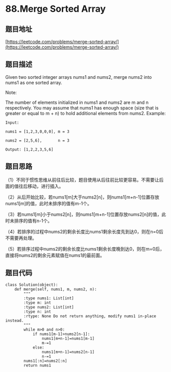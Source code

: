 88.Merge Sorted Array
=====================

题目地址
-------
[https://leetcode.com/problems/merge-sorted-array/](https://leetcode.com/problems/merge-sorted-array/)

题目描述
-------

Given two sorted integer arrays nums1 and nums2, merge nums2 into nums1 as one sorted array.

Note:

The number of elements initialized in nums1 and nums2 are m and n respectively.
You may assume that nums1 has enough space (size that is greater or equal to m + n) to hold additional elements from nums2.
Example:
```
Input:

nums1 = [1,2,3,0,0,0], m = 3

nums2 = [2,5,6],       n = 3

Output: [1,2,2,3,5,6]
```

题目思路
--------

（1）不同于惯性思维从前往后比较，题目使用从后往前比较更容易。不需要让后面的值往后移动，进行插入。

（2）从后开始比较，若nums1[m]大于nums2[n]，则nums1[m+n-1]位置存放nums1[m]的值，此时未排序的值有m-1个。

（3）若nums1[m]小于nums2[n]，则nums1[m+n-1]位置存放nums2[n]的值，此时未排序的值有n-1个。

（4）若排序的过程中nums2的剩余长度比nums1剩余长度先到达0，则在n=0后不需要再处理。

（5）若排序过程中nums2的剩余长度比nums1剩余长度晚到达0，则在m=0后，直接将nums2的剩余元素赋值在nums1的最前面。

题目代码
-------

```
class Solution(object):
    def merge(self, nums1, m, nums2, n):
        """
        :type nums1: List[int]
        :type m: int
        :type nums2: List[int]
        :type n: int
        :rtype: None Do not return anything, modify nums1 in-place instead.
        """
        while m>0 and n>0:
            if nums1[m-1]>nums2[n-1]:
                nums1[m+n-1]=nums1[m-1]
                m-=1
            else:
                nums1[m+n-1]=nums2[n-1]
                n-=1
        nums1[:n]=nums2[:n]
        return nums1
```

